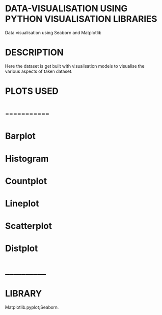 # DATA-VISUALISATION USING PYTHON VISUALISATION LIBRARIES
Data visualisation using Seaborn and Matplotlib
# DESCRIPTION
Here the dataset is get built with visualisation models to visualise the various aspects of taken dataset.
# PLOTS USED
# -----------
# Barplot
# Histogram
# Countplot
# Lineplot
# Scatterplot
# Distplot
# __________
# LIBRARY
Matplotlib.pyplot;Seaborn.
